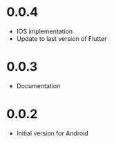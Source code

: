 # 0.0.4

- IOS implementation
- Update to last version of Flutter

# 0.0.3

- Documentation

# 0.0.2

- Initial version for Android